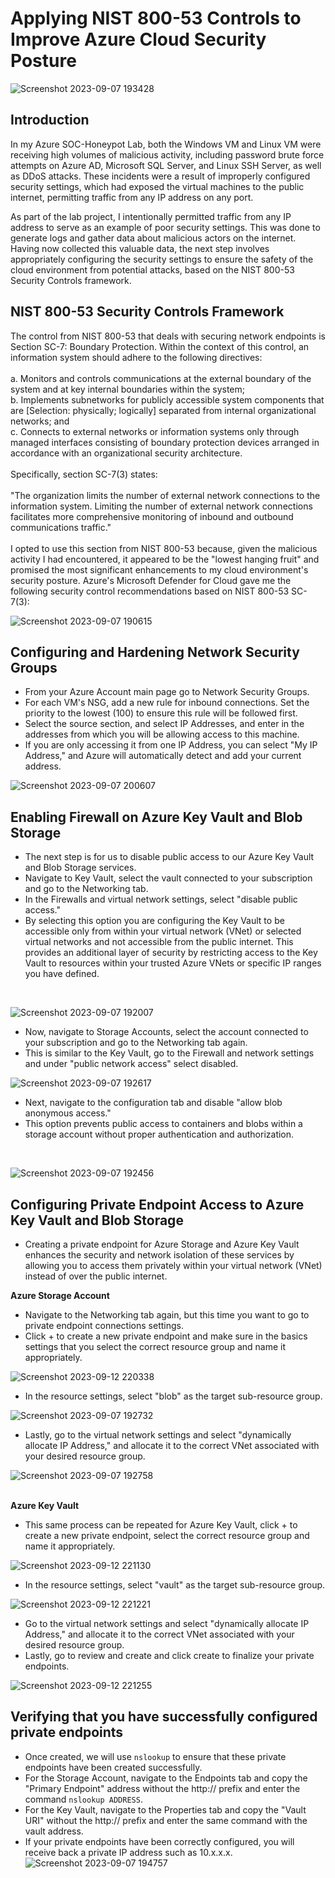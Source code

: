 # Applying NIST 800-53 Controls to Improve Azure Cloud Security Posture
![Screenshot 2023-09-07 193428](https://github.com/Lachiecodes/Azure-Cloud-Security-Hardening/assets/138475757/7c92f149-d82b-46a8-b688-7b5213de3727)

## Introduction
In my Azure SOC-Honeypot Lab, both the Windows VM and Linux VM were receiving high volumes of malicious activity, including password brute force attempts on Azure AD, Microsoft SQL Server, and Linux SSH Server, as well as DDoS attacks. These incidents were a result of improperly configured security settings, which had exposed the virtual machines to the public internet, permitting traffic from any IP address on any port.

As part of the lab project, I intentionally permitted traffic from any IP address to serve as an example of poor security settings. This was done to generate logs and gather data about malicious actors on the internet. Having now collected this valuable data, the next step involves appropriately configuring the security settings to ensure the safety of the cloud environment from potential attacks, based on the NIST 800-53 Security Controls framework.

## NIST 800-53 Security Controls Framework
The control from NIST 800-53 that deals with securing network endpoints is Section SC-7: Boundary Protection. Within the context of this control, an information system should adhere to the following directives:<br>
<br>
a. Monitors and controls communications at the external boundary of the system and at key internal boundaries within the system; <br>
b. Implements subnetworks for publicly accessible system components that are [Selection: physically; logically] separated from internal organizational networks; and <br>
c. Connects to external networks or information systems only through managed interfaces consisting of boundary protection devices arranged in accordance with an organizational security architecture. <br>
<br>
Specifically, section SC-7(3) states:<br>
<br>
"The organization limits the number of external network connections to the information system. Limiting the number of external network connections facilitates more comprehensive monitoring of inbound and outbound communications traffic."<br>
<br>
I opted to use this section from NIST 800-53 because, given the malicious activity I had encountered, it appeared to be the "lowest hanging fruit" and promised the most significant enhancements to my cloud environment's security posture. Azure's Microsoft Defender for Cloud gave me the following security control recommendations based on NIST 800-53 SC-7(3):


![Screenshot 2023-09-07 190615](https://github.com/Lachiecodes/Azure-Cloud-Security-Hardening/assets/138475757/88345ec8-e132-42e4-a080-a21c8dca21e6)

## Configuring and Hardening Network Security Groups
- From your Azure Account main page go to Network Security Groups.
- For each VM's NSG, add a new rule for inbound connections. Set the priority to the lowest (100) to ensure this rule will be followed first.
- Select the source section, and select IP Addresses, and enter in the addresses from which you will be allowing access to this machine.
- If you are only accessing it from one IP Address, you can select "My IP Address," and Azure will automatically detect and add your current address.<br>

![Screenshot 2023-09-07 200607](https://github.com/Lachiecodes/Azure-Cloud-Security-Hardening/assets/138475757/6fe25e75-d941-45a2-8deb-8582030414d5)


## Enabling Firewall on Azure Key Vault and Blob Storage
- The next step is for us to disable public access to our Azure Key Vault and Blob Storage services.
- Navigate to Key Vault, select the vault connected to your subscription and go to the Networking tab.
- In the Firewalls and virtual network settings, select "disable public access."
- By selecting this option you are configuring the Key Vault to be accessible only from within your virtual network (VNet) or selected virtual networks and not accessible from the public internet. This provides an additional layer of security by restricting access to the Key Vault to resources within your trusted Azure VNets or specific IP ranges you have defined.<br>
<br>

![Screenshot 2023-09-07 192007](https://github.com/Lachiecodes/Azure-Cloud-Security-Hardening/assets/138475757/7c7ec466-ab6a-40f4-97ee-05ae3ebb5b86)<br>

- Now, navigate to Storage Accounts, select the account connected to your subscription and go to the Networking tab again.
- This is similar to the Key Vault, go to the Firewall and network settings and under "public network access" select disabled.<br>

![Screenshot 2023-09-07 192617](https://github.com/Lachiecodes/Azure-Cloud-Security-Hardening/assets/138475757/e6f954d9-0954-4465-9bb9-1f8aca3216e1)<br>

- Next, navigate to the configuration tab and disable "allow blob anonymous access."
- This option prevents public access to containers and blobs within a storage account without proper authentication and authorization.<br>
<br>

  ![Screenshot 2023-09-07 192456](https://github.com/Lachiecodes/Azure-Cloud-Security-Hardening/assets/138475757/641df0f3-9e02-49f1-a9c9-a3d2e08a3b17)

## Configuring Private Endpoint Access to Azure Key Vault and Blob Storage
- Creating a private endpoint for Azure Storage and Azure Key Vault enhances the security and network isolation of these services by allowing you to access them privately within your virtual network (VNet) instead of over the public internet.

**Azure Storage Account**
- Navigate to the Networking tab again, but this time you want to go to private endpoint connections settings.
- Click + to create a new private endpoint and make sure in the basics settings that you select the correct resource group and name it appropriately.<br>

![Screenshot 2023-09-12 220338](https://github.com/Lachiecodes/Azure-Cloud-Security-Hardening/assets/138475757/be48d1c9-a8e4-4f86-bfab-92afb704469a)<br>

- In the resource settings, select "blob" as the target sub-resource group.<br>

![Screenshot 2023-09-07 192732](https://github.com/Lachiecodes/Azure-Cloud-Security-Hardening/assets/138475757/b411ba3e-cb18-46f9-8e86-62eb6e5e6ebe)<br>

- Lastly, go to the virtual network settings and select "dynamically allocate IP Address," and allocate it to the correct VNet associated with your desired resource group. <br>

![Screenshot 2023-09-07 192758](https://github.com/Lachiecodes/Azure-Cloud-Security-Hardening/assets/138475757/0992994b-9445-4476-b083-ea3c663e5e96)<br>
<br>

**Azure Key Vault**
- This same process can be repeated for Azure Key Vault, click + to create a new private endpoint, select the correct resource group and name it appropriately.<br>

![Screenshot 2023-09-12 221130](https://github.com/Lachiecodes/Azure-Cloud-Security-Hardening/assets/138475757/e0d5f1e7-be00-4173-91e0-fc39eba29a53)<br>

- In the resource settings, select "vault" as the target sub-resource group.<br>

![Screenshot 2023-09-12 221221](https://github.com/Lachiecodes/Azure-Cloud-Security-Hardening/assets/138475757/79250461-b422-49a7-8689-8b2186f30f5f)<br>

- Go to the virtual network settings and select "dynamically allocate IP Address," and allocate it to the correct VNet associated with your desired resource group.
- Lastly, go to review and create and click create to finalize your private endpoints. <br>

![Screenshot 2023-09-12 221255](https://github.com/Lachiecodes/Azure-Cloud-Security-Hardening/assets/138475757/acc35748-3fb3-439c-b63f-9aaf115410ce)<br>

## Verifying that you have successfully configured private endpoints
- Once created, we will use `nslookup` to ensure that these private endpoints have been created successfully.
- For the Storage Account, navigate to the Endpoints tab and copy the "Primary Endpoint" address without the http:// prefix and enter the command `nslookup ADDRESS`.
- For the Key Vault, navigate to the Properties tab and copy the "Vault URI" without the http:// prefix and enter the same command with the vault address.
- If your private endpoints have been correctly configured, you will receive back a private IP address such as 10.x.x.x.<br>
![Screenshot 2023-09-07 194757](https://github.com/Lachiecodes/Azure-Cloud-Security-Hardening/assets/138475757/a4aa4563-4ac1-41c8-846c-09929ce15250)
